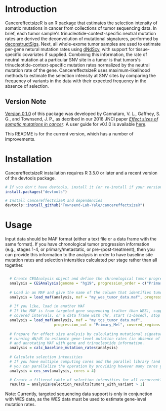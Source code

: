# Introduction
CancereffectsizeR is an R package that estimates the selection intensity of somatic mutations in cancer from collections of tumor sequencing data. In brief, each tumor sample's trinucleotide-context-specific neutral mutation rates are derived the deconvolution of mutational signatures, performed by [deconstructSigs](https://github.com/raerose01/deconstructSigs). Next, all whole-exome tumor samples are used to estimate per-gene netural mutation rates using [dNdScv](https://github.com/im3sanger/dndscv), with support for tissue-specific covariates if supplied. Combining this information, the rate of neutral mutation at a particular SNV site in a tumor is that tumors's trinucleotide-context-specific mutation rates normalized by the neutral mutation rate of the gene. CancereffectsizeR uses maximum-likelihood methods to estimate the selection intensity at SNV sites by comparing the frequency of variants in the data with their expected frequency in the absence of selection.

## Version Note
[Version 0.1.0](https://github.com/Townsend-Lab-Yale/cancereffectsizeR/releases/tag/0.1.0) of this package was developed by Cannataro, V. L., Gaffney, S. G., and Townsend, J. P., as decribed in our 2018 JNCI paper [_Effect sizes of somatic mutations in cancer_](https://doi.org/10.1093/jnci/djy168). A user guide for v0.1.0 is available [here](https://github.com/Townsend-Lab-Yale/cancereffectsizeR/blob/master/user_guide/cancereffectsizeR_user_guide.md).

This README is for the current version, which has a number of improvements.

# Installation
CancereffectsizeR installation requires R 3.5.0 or later and a recent version of the devtools package.

```R
# If you don't have devtools, install it (or re-install if your version is ancient)
install.packages("devtools")

# Install cancereffectsizeR and dependencies
devtools::install_github("Townsend-Lab-Yale/cancereffectsizeR")

```

# Usage
Input data should be MAF format (either a text file or a data frame with the same format). If you have chronological tumor progression information (e.g., stages 1-4, or primary/metastatic, or pre-/post-treatment), then you can provide this information to the analysis in order to have baseline site mutation rates and selection intensities calculated per stage rather than all together.

```R

  # Create CESAnalysis object and define the chronological tumor progression stages
  analysis = CESAnalysis(genome = "hg19", progression_order = c("Primary", "Metastatic"))
  
  # Load in an MAF and give the name of the column that identifies tumor stage
  analysis = load_maf(analysis, maf = "my_wes_tumor_data.maf", progression_col = "Primary_Met")
 
  # If you like, load in another MAF
  # If the MAF is from targeted gene sequencing (rather than WES), supply a bed file with 
  # covered intervals, or a data frame with chr, start (1-based), stop (inclusive) in first three columns
  analysis = load_maf(analysis, maf = "my_tgs_tumor_data.maf", 
                      progression_col = "Primary_Met", covered_regions = "panel_intervals.bed")
  
  # Prepare for effect size analysis by calculating mutational signatures for each tumor,
  # running dN/dS to estimate gene-level mutation rates (in absence of selection),
  # and annotating MAF with gene and trinucleotide information.
  analysis = calc_baseline_mutation_rates(analysis)
  
  # Calculate selection intensities
  # If you have multiple computing cores and the parallel library (and are not using Windows),
  # you can parallelize the operation by providing however many cores you have available.
  analysis = ces_snv(analysis, cores = 4)

  # Create a filtered table of selection intensities for all recurrently mutated sites
  results = analysis@selection_results[tumors_with_variant > 1]
```
  
Note: Currently, targeted sequencing data support is only in conjunction with WES data, as the WES data must be used to estimate gene-level mutation rates.

